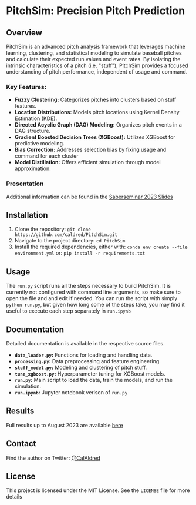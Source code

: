 # PitchSim: Precision Pitch Prediction
## Overview
PitchSim is an advanced pitch analysis framework that leverages machine learning, clustering, and statistical modeling to simulate baseball pitches and calculate their expected run values and event rates. By isolating the intrinsic characteristics of a pitch (i.e. "stuff"),  PitchSim provides a focused understanding of pitch performance, independent of usage and command.

### Key Features:

* **Fuzzy Clustering:** Categorizes pitches into clusters based on stuff features.
* **Location Distributions:** Models pitch locations using Kernel Density Estimation (KDE).
* **Directed Acyclic Graph (DAG) Modeling:** Organizes pitch events in a DAG structure.
* **Gradient Boosted Decision Trees (XGBoost):** Utilizes XGBoost for predictive modeling.
* **Bias Correction:** Addresses selection bias by fixing usage and command for each cluster
* **Model Distillation:** Offers efficient simulation through model approximation.

### Presentation
Additional information can be found in the [Saberseminar 2023 Slides](https://docs.google.com/presentation/d/1LtN8Vc_66ec7wGFujLar18oyE8EFrZFUpTanj_UYAFI/edit?usp=sharing)

## Installation
1. Clone the repository:
`git clone https://github.com/caldred/PitchSim.git`
2. Navigate to the project directory:
`cd PitchSim`
3. Install the required dependencies, either with:
`conda env create --file environment.yml`
or:
`pip install -r requirements.txt`

## Usage 
The `run.py` script runs all the steps necessary to build PitchSim. It is currently not configured with command line arguments, so make sure to open the file and and edit if needed. You can run the script with simply `python run.py`, but given how long some of the steps take, you may find it useful to execute each step separately in `run.ipynb`

## Documentation
Detailed documentation is available in the respective source files.

* **`data_loader.py`:** Functions for loading and handling data.
* **`processing.py`:** Data preprocessing and feature engineering.
* **`stuff_model.py`:** Modeling and clustering of pitch stuff.
* **`tune_xgboost.py`:** Hyperparameter tuning for XGBoost models.
* **`run.py`:** Main script to load the data, train the models, and run the simulation.
* **`run.ipynb`:** Jupyter notebook verison of `run.py`

## Results
Full results up to August 2023 are available [here](https://docs.google.com/spreadsheets/d/1019d4XW4BvVidaFuzcXY7wdwGWEdjcTf4BnNqYUoaMM/edit?usp=sharing)

## Contact
Find the author on Twitter: [@CalAldred](https://twitter.com/CalAldred)

## License
This project is licensed under the MIT License. See the `LICENSE` file for more details






